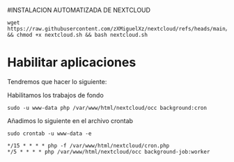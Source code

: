 #INSTALACION AUTOMATIZADA DE NEXTCLOUD

```
wget https://raw.githubusercontent.com/zXMiguelXz/nextcloud/refs/heads/main/nextcloud.sh  && chmod +x nextcloud.sh && bash nextcloud.sh
```
# Habilitar aplicaciones
Tendremos que hacer lo siguiente:

Habilitamos los trabajos de fondo

```
sudo -u www-data php /var/www/html/nextcloud/occ background:cron
```
Añadimos lo siguiente en el archivo crontab
```
sudo crontab -u www-data -e
```

```
*/15 * * * * php -f /var/www/html/nextcloud/cron.php
*/5 * * * * php /var/www/html/nextcloud/occ background-job:worker
```
